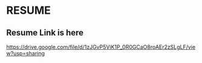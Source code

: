 # RESUME

## Resume Link is here
   https://drive.google.com/file/d/1zJGvP5ViK1P_0R0GCaO8roAEr2zSLgLF/view?usp=sharing
